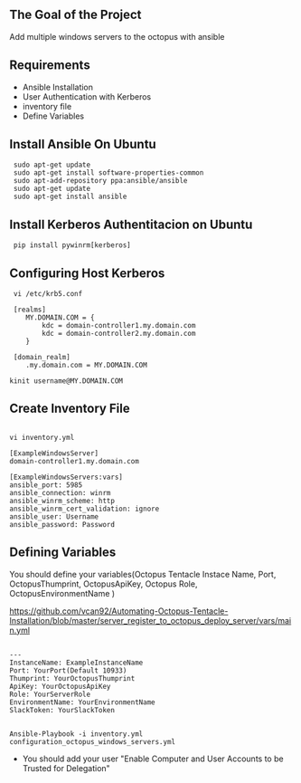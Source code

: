 The Goal of the Project
-----------------------
Add multiple windows servers to the octopus with ansible


Requirements
------------

- Ansible Installation
- User Authentication with Kerberos
- inventory file
- Define Variables

Install Ansible On Ubuntu
-------------------------

```Install Ansible
 sudo apt-get update
 sudo apt-get install software-properties-common
 sudo apt-add-repository ppa:ansible/ansible
 sudo apt-get update
 sudo apt-get install ansible
```

Install Kerberos Authentitacion on Ubuntu
-----------------------------------------

```Install Kerberos
 pip install pywinrm[kerberos]
```

Configuring Host Kerberos
-------------------------

```Configuring Kerberos
 vi /etc/krb5.conf

 [realms]
    MY.DOMAIN.COM = {
        kdc = domain-controller1.my.domain.com
        kdc = domain-controller2.my.domain.com
    }
    
 [domain_realm]
    .my.domain.com = MY.DOMAIN.COM
       
kinit username@MY.DOMAIN.COM
```

Create Inventory File
---------------------
```Create Inventory File

vi inventory.yml

[ExampleWindowsServer]
domain-controller1.my.domain.com

[ExampleWindowsServers:vars]
ansible_port: 5985
ansible_connection: winrm
ansible_winrm_scheme: http
ansible_winrm_cert_validation: ignore
ansible_user: Username
ansible_password: Password
```

Defining Variables
------------------
You should define your variables(Octopus Tentacle Instace Name, Port, OctopusThumprint, OctopusApiKey, Octopus Role, OctopusEnvironmentName )

https://github.com/vcan92/Automating-Octopus-Tentacle-Installation/blob/master/server_register_to_octopus_deploy_server/vars/main.yml

```DefineVariable

---
InstanceName: ExampleInstanceName
Port: YourPort(Default 10933)
Thumprint: YourOctopusThumprint
ApiKey: YourOctopusApiKey
Role: YourServerRole
EnvironmentName: YourEnvironmentName
SlackToken: YourSlackToken
```

```Run Ansible-Palybook

Ansible-Playbook -i inventory.yml configuration_octopus_windows_servers.yml

```

* You should add your user "Enable Computer and User Accounts to be Trusted for Delegation"












